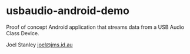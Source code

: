 usbaudio-android-demo
=====================

Proof of concept Android application that streams data from a USB Audio Class
Device.

Joel Stanley
joel@jms.id.au
